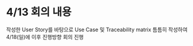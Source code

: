 4/13 회의 내용
============
작성한 User Story를 바탕으로 Use Case 및 Traceability matrix
틈틈히 작성하여 4/18(일)에 이후 진행방향 회의 진행